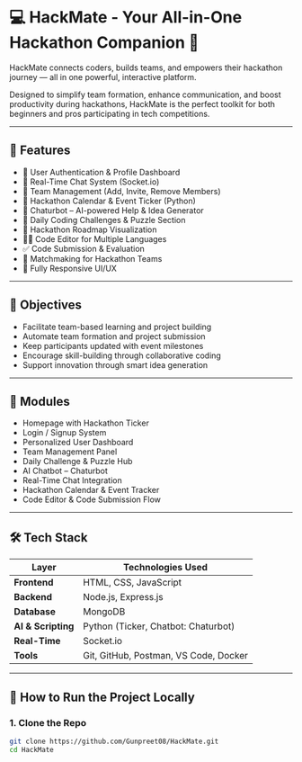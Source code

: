 # 💻 HackMate - Your All-in-One Hackathon Companion 🚀

HackMate connects coders, builds teams, and empowers their hackathon journey — all in one powerful, interactive platform.

Designed to simplify team formation, enhance communication, and boost productivity during hackathons, HackMate is the perfect toolkit for both beginners and pros participating in tech competitions.

---

## 🌟 Features

- 🔐 User Authentication & Profile Dashboard
- 💬 Real-Time Chat System (Socket.io)
- 👥 Team Management (Add, Invite, Remove Members)
- 📅 Hackathon Calendar & Event Ticker (Python)
- 🧠 Chaturbot – AI-powered Help & Idea Generator
- 🧩 Daily Coding Challenges & Puzzle Section
- 📍 Hackathon Roadmap Visualization
- 🧑‍💻 Code Editor for Multiple Languages
- ✅ Code Submission & Evaluation
- 🎯 Matchmaking for Hackathon Teams
- 📱 Fully Responsive UI/UX

---

## 🎯 Objectives

- Facilitate team-based learning and project building
- Automate team formation and project submission
- Keep participants updated with event milestones
- Encourage skill-building through collaborative coding
- Support innovation through smart idea generation

---

## 🧱 Modules

- Homepage with Hackathon Ticker
- Login / Signup System
- Personalized User Dashboard
- Team Management Panel
- Daily Challenge & Puzzle Hub
- AI Chatbot – Chaturbot
- Real-Time Chat Integration
- Hackathon Calendar & Event Tracker
- Code Editor & Code Submission Flow

---

## 🛠 Tech Stack

| Layer        | Technologies Used                        |
|--------------|------------------------------------------|
| **Frontend** | HTML, CSS, JavaScript                    |
| **Backend**  | Node.js, Express.js                      |
| **Database** | MongoDB                                  |
| **AI & Scripting** | Python (Ticker, Chatbot: Chaturbot)     |
| **Real-Time** | Socket.io                                |
| **Tools**    | Git, GitHub, Postman, VS Code, Docker    |

---

## 🧪 How to Run the Project Locally

### 1. Clone the Repo

```bash
git clone https://github.com/Gunpreet08/HackMate.git
cd HackMate

